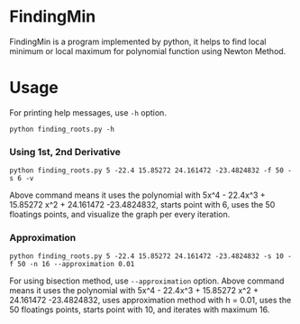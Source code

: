 # FindingMin

FindingMin is a program implemented by python, it helps to find local
minimum or local maximum for polynomial function using Newton Method.

# Usage

For printing help messages, use `-h` option.

```
python finding_roots.py -h
```

### Using 1st, 2nd Derivative
```
python finding_roots.py 5 -22.4 15.85272 24.161472 -23.4824832 -f 50 -s 6 -v
```

Above command means it uses
the polynomial with 5x^4 - 22.4x^3 + 15.85272 x^2 + 24.161472 -23.4824832, 
starts point with 6, uses the 50 floatings points,
and visualize the graph per every iteration.

### Approximation

```
python finding_roots.py 5 -22.4 15.85272 24.161472 -23.4824832 -s 10 -f 50 -n 16 --approximation 0.01
```

For using bisection method, use `--approximation` option. 
Above command means it uses
the polynomial with 5x^4 - 22.4x^3 + 15.85272 x^2 + 24.161472 -23.4824832, 
uses approximation method with h = 0.01, uses the 50 
floatings points, starts point with 10, and iterates with maximum 16.
